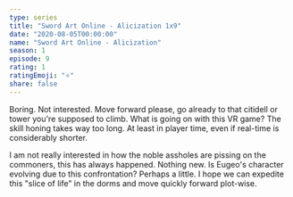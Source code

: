 ```yaml
---
type: series
title: "Sword Art Online - Alicization 1x9"
date: "2020-08-05T00:00:00"
name: "Sword Art Online - Alicization"
season: 1
episode: 9
rating: 1
ratingEmoji: "⭐️"
share: false
---
```


Boring. Not interested. Move forward please, go already to that citidell or tower you're supposed to climb. What is going on with this VR game? The skill honing takes way too long. At least in player time, even if real-time is considerably shorter.

I am not really interested in how the noble assholes are pissing on the commoners, this has always happened. Nothing new. Is Eugeo's character evolving due to this confrontation? Perhaps a little. I hope we can expedite this "slice of life" in the dorms and move quickly forward plot-wise.
